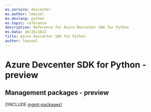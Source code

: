 ```yaml
---
ms.service: devcenter
ms.author: lmazuel
ms.devlang: python
ms.topic: reference
description: Reference for Azure Devcenter SDK for Python
ms.data: 10/26/2022
title: Azure Devcenter SDK for Python
author: lmazuel
---
```

# Azure Devcenter SDK for Python - preview

## Management packages - preview
[!INCLUDE [mgmt-packages](devcenter-mgmt-index.md)]